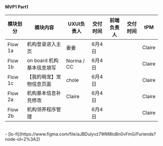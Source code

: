 
#### MVP1 Part1 

|模块划分 | 模块内容                                 | UXUI负责人  | 交付时间       | 前端负责人 | 交付时间 | tPM |
| ----- | --------------------------------------- | ------------ | ----------- | ------- | ------ | -----  |
|Flow 1a| 机构登录进入主页                           | 姜姜          | 6月4日      |         |         | Claire |
|Flow 1b| on board 机构基本信息填写                  | Norma / CC   | 6月4日      |         |        | Claire |
|Flow 1c| 【我的萌宠】宠物信息页面                    | chole        | 6月4日      |         |        | Claire |
|Flow 2a| 机构基本信息补充修改                       | Claire       | 6月4日      |         |        | Claire |
|Flow 2b| 机构领养程序管理                          |              | 6月4日       |      |        | Claire |

<br>
- [lo-fi](https://www.figma.com/file/aJBDuIyvz7WM8loBn0vFmG/Furiends?node-id=2%3A2)
